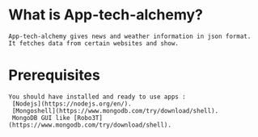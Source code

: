 # What is App-tech-alchemy?
```
App-tech-alchemy gives news and weather information in json format.
It fetches data from certain websites and show.
```
# Prerequisites
```
You should have installed and ready to use apps :
 [Nodejs](https://nodejs.org/en/).
 [Mongoshell](https://www.mongodb.com/try/download/shell).
 MongoDB GUI like [Robo3T](https://www.mongodb.com/try/download/shell).
```
